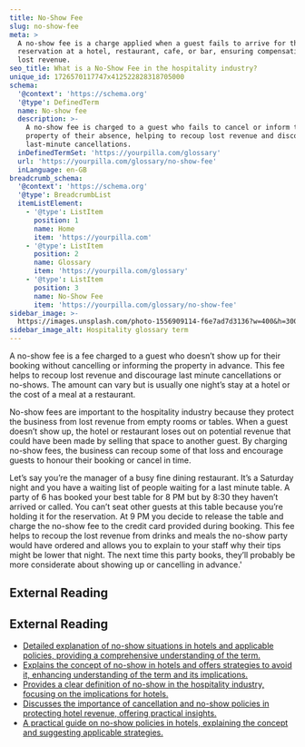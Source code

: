 ```yaml
---
title: No-Show Fee
slug: no-show-fee
meta: >
  A no-show fee is a charge applied when a guest fails to arrive for their
  reservation at a hotel, restaurant, cafe, or bar, ensuring compensation for
  lost revenue.
seo_title: What is a No-Show Fee in the hospitality industry?
unique_id: 1726570117747x412522828318705000
schema:
  '@context': 'https://schema.org'
  '@type': DefinedTerm
  name: No-show fee
  description: >-
    A no-show fee is charged to a guest who fails to cancel or inform the
    property of their absence, helping to recoup lost revenue and discourage
    last-minute cancellations.
  inDefinedTermSet: 'https://yourpilla.com/glossary'
  url: 'https://yourpilla.com/glossary/no-show-fee'
  inLanguage: en-GB
breadcrumb_schema:
  '@context': 'https://schema.org'
  '@type': BreadcrumbList
  itemListElement:
    - '@type': ListItem
      position: 1
      name: Home
      item: 'https://yourpilla.com'
    - '@type': ListItem
      position: 2
      name: Glossary
      item: 'https://yourpilla.com/glossary'
    - '@type': ListItem
      position: 3
      name: No-Show Fee
      item: 'https://yourpilla.com/glossary/no-show-fee'
sidebar_image: >-
  https://images.unsplash.com/photo-1556909114-f6e7ad7d3136?w=400&h=300&fit=crop&auto=format
sidebar_image_alt: Hospitality glossary term
---
```


A no-show fee is a fee charged to a guest who doesn’t show up for their booking without cancelling or informing the property in advance. This fee helps to recoup lost revenue and discourage last minute cancellations or no-shows. The amount can vary but is usually one night’s stay at a hotel or the cost of a meal at a restaurant.

No-show fees are important to the hospitality industry because they protect the business from lost revenue from empty rooms or tables. When a guest doesn’t show up, the hotel or restaurant loses out on potential revenue that could have been made by selling that space to another guest. By charging no-show fees, the business can recoup some of that loss and encourage guests to honour their booking or cancel in time.

Let’s say you’re the manager of a busy fine dining restaurant. It’s a Saturday night and you have a waiting list of people waiting for a last minute table. A party of 6 has booked your best table for 8 PM but by 8:30 they haven’t arrived or called. You can’t seat other guests at this table because you’re holding it for the reservation. At 9 PM you decide to release the table and charge the no-show fee to the credit card provided during booking. This fee helps to recoup the lost revenue from drinks and meals the no-show party would have ordered and allows you to explain to your staff why their tips might be lower that night. The next time this party books, they’ll probably be more considerate about showing up or cancelling in advance.'

## External Reading



## External Reading

*   [Detailed explanation of no-show situations in hotels and applicable policies, providing a comprehensive understanding of the term.](https://www.mews.com/en/blog/no-show-hotels)
*   [Explains the concept of no-show in hotels and offers strategies to avoid it, enhancing understanding of the term and its implications.](https://octorate.com/en/no-show-hotel/)
*   [Provides a clear definition of no-show in the hospitality industry, focusing on the implications for hotels.](https://www.xotels.com/en/glossary/no-show)
*   [Discusses the importance of cancellation and no-show policies in protecting hotel revenue, offering practical insights.](https://mcb.cpa/cancellation-no-show-policies-protect-hotel-revenue/)
*   [A practical guide on no-show policies in hotels, explaining the concept and suggesting applicable strategies.](https://www.ezeeabsolute.com/blog/what-is-no-show-in-hotels-and-which-policies-to-apply/)
